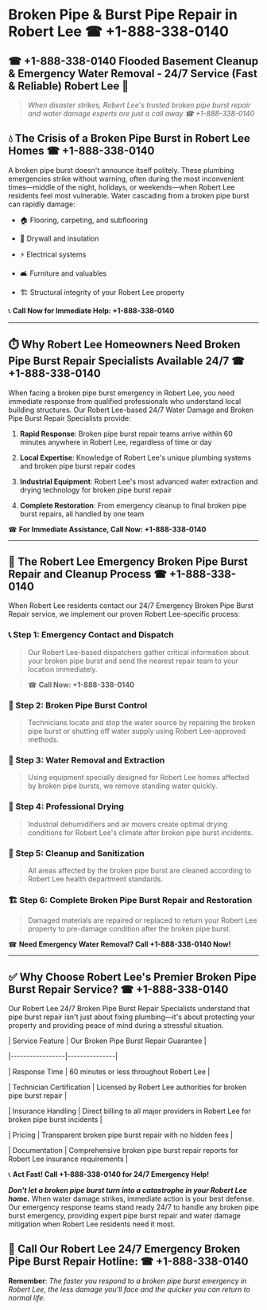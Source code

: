# Broken Pipe & Burst Pipe Repair in Robert Lee ☎ +1-888-338-0140  
## ☎ +1-888-338-0140 Flooded Basement Cleanup & Emergency Water Removal - 24/7 Service (Fast & Reliable) Robert Lee 🚨  

> *When disaster strikes, Robert Lee's trusted broken pipe burst repair and water damage experts are just a call away ☎ +1-888-338-0140*  

## 💧 The Crisis of a Broken Pipe Burst in Robert Lee Homes ☎ +1-888-338-0140  

A broken pipe burst doesn't announce itself politely. These plumbing emergencies strike without warning, often during the most inconvenient times—middle of the night, holidays, or weekends—when Robert Lee residents feel most vulnerable. Water cascading from a broken pipe burst can rapidly damage:  

* 🏠 Flooring, carpeting, and subflooring  
* 🧱 Drywall and insulation  
* ⚡ Electrical systems  
* 🛋️ Furniture and valuables  
* 🏗️ Structural integrity of your Robert Lee property  

📞 **Call Now for Immediate Help: +1-888-338-0140**  

---  

## ⏱️ Why Robert Lee Homeowners Need Broken Pipe Burst Repair Specialists Available 24/7 ☎ +1-888-338-0140  

When facing a broken pipe burst emergency in Robert Lee, you need immediate response from qualified professionals who understand local building structures. Our Robert Lee-based 24/7 Water Damage and Broken Pipe Burst Repair Specialists provide:  

1. **Rapid Response**: Broken pipe burst repair teams arrive within 60 minutes anywhere in Robert Lee, regardless of time or day  
2. **Local Expertise**: Knowledge of Robert Lee's unique plumbing systems and broken pipe burst repair codes  
3. **Industrial Equipment**: Robert Lee's most advanced water extraction and drying technology for broken pipe burst repair  
4. **Complete Restoration**: From emergency cleanup to final broken pipe burst repairs, all handled by one team  

☎ **For Immediate Assistance, Call Now: +1-888-338-0140**  

---  

## 🔧 The Robert Lee Emergency Broken Pipe Burst Repair and Cleanup Process ☎ +1-888-338-0140  

When Robert Lee residents contact our 24/7 Emergency Broken Pipe Burst Repair service, we implement our proven Robert Lee-specific process:  

### 📞 Step 1: Emergency Contact and Dispatch  
> Our Robert Lee-based dispatchers gather critical information about your broken pipe burst and send the nearest repair team to your location immediately.  
> ☎ **Call Now: +1-888-338-0140**  

### 🚿 Step 2: Broken Pipe Burst Control  
> Technicians locate and stop the water source by repairing the broken pipe burst or shutting off water supply using Robert Lee-approved methods.  

### 🌊 Step 3: Water Removal and Extraction  
> Using equipment specially designed for Robert Lee homes affected by broken pipe bursts, we remove standing water quickly.  

### 💨 Step 4: Professional Drying  
> Industrial dehumidifiers and air movers create optimal drying conditions for Robert Lee's climate after broken pipe burst incidents.  

### 🧼 Step 5: Cleanup and Sanitization  
> All areas affected by the broken pipe burst are cleaned according to Robert Lee health department standards.  

### 🏗️ Step 6: Complete Broken Pipe Burst Repair and Restoration  
> Damaged materials are repaired or replaced to return your Robert Lee property to pre-damage condition after the broken pipe burst.  

☎ **Need Emergency Water Removal? Call +1-888-338-0140 Now!**  

---  

## ✅ Why Choose Robert Lee's Premier Broken Pipe Burst Repair Service? ☎ +1-888-338-0140  

Our Robert Lee 24/7 Broken Pipe Burst Repair Specialists understand that pipe burst repair isn't just about fixing plumbing—it's about protecting your property and providing peace of mind during a stressful situation.  

| Service Feature | Our Broken Pipe Burst Repair Guarantee |  
|-----------------|---------------|  
| Response Time | 60 minutes or less throughout Robert Lee |  
| Technician Certification | Licensed by Robert Lee authorities for broken pipe burst repair |  
| Insurance Handling | Direct billing to all major providers in Robert Lee for broken pipe burst incidents |  
| Pricing | Transparent broken pipe burst repair with no hidden fees |  
| Documentation | Comprehensive broken pipe burst repair reports for Robert Lee insurance requirements |  

📞 **Act Fast! Call +1-888-338-0140 for 24/7 Emergency Help!**  

***Don't let a broken pipe burst turn into a catastrophe in your Robert Lee home.*** When water damage strikes, immediate action is your best defense. Our emergency response teams stand ready 24/7 to handle any broken pipe burst emergency, providing expert pipe burst repair and water damage mitigation when Robert Lee residents need it most.  

## 📱 Call Our Robert Lee 24/7 Emergency Broken Pipe Burst Repair Hotline: ☎ +1-888-338-0140  

**Remember**: *The faster you respond to a broken pipe burst emergency in Robert Lee, the less damage you'll face and the quicker you can return to normal life.*